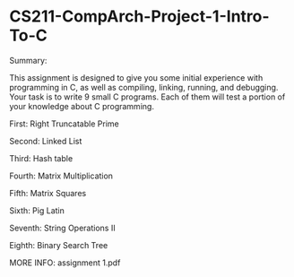 # CS211-CompArch-Project-1-Intro-To-C

Summary:

This assignment is designed to give you some initial experience with programming in C, as well as compiling, linking, running, and debugging. Your task is to write 9 small C programs. Each of them will test a portion of your knowledge about C programming. 

First: Right Truncatable Prime 

Second: Linked List

Third: Hash table

Fourth: Matrix Multiplication

Fifth: Matrix Squares

Sixth: Pig Latin

Seventh: String Operations II

Eighth: Binary Search Tree

MORE INFO: assignment 1.pdf
